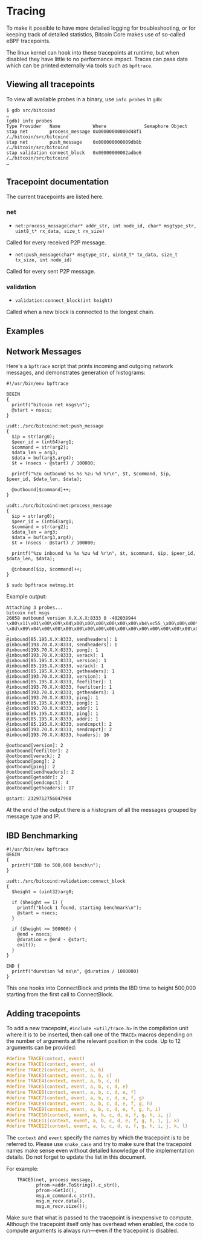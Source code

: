Tracing
=======

To make it possible to have more detailed logging for troubleshooting, or for keeping track of detailed statistics, Bitcoin Core makes use of so-called eBPF tracepoints.

The linux kernel can hook into these tracepoints at runtime, but when disabled they have little to no performance impact. Traces can pass data which can be printed externally via tools such as `bpftrace`.

Viewing all tracepoints
-----------------------

To view all available probes in a binary, use `info probes` in `gdb`:

```
$ gdb src/bitcoind
…
(gdb) info probes
Type Provider   Name            Where              Semaphore Object                                     
stap net        process_message 0x00000000000d48f1           /…/bitcoin/src/bitcoind 
stap net        push_message    0x000000000009db8b           /…/bitcoin/src/bitcoind 
stap validation connect_block   0x00000000002adbe6           /…/bitcoin/src/bitcoind
…
```

Tracepoint documentation
------------------------

The current tracepoints are listed here.

### net

- `net:process_message(char* addr_str, int node_id, char* msgtype_str, uint8_t* rx_data, size_t rx_size)`

Called for every received P2P message.

- `net:push_message(char* msgtype_str, uint8_t* tx_data, size_t tx_size, int node_id)`

Called for every sent P2P message.

### validation

- `validation:connect_block(int height)`

Called when a new block is connected to the longest chain.

Examples
--------

## Network Messages

Here's a `bpftrace` script that prints incoming and outgoing network messages, and demonstrates generation of histograms:

```
#!/usr/bin/env bpftrace

BEGIN
{
  printf("bitcoin net msgs\n");
  @start = nsecs;
}

usdt:./src/bitcoind:net:push_message
{
  $ip = str(arg0);
  $peer_id = (int64)arg1;
  $command = str(arg2);
  $data_len = arg3;
  $data = buf(arg3,arg4);
  $t = (nsecs - @start) / 100000;

  printf("%zu outbound %s %s %zu %d %r\n", $t, $command, $ip, $peer_id, $data_len, $data);

  @outbound[$command]++;
}

usdt:./src/bitcoind:net:process_message
{
  $ip = str(arg0);
  $peer_id = (int64)arg1;
  $command = str(arg2);
  $data_len = arg3;
  $data = buf(arg3,arg4);
  $t = (nsecs - @start) / 100000;

  printf("%zu inbound %s %s %zu %d %r\n", $t, $command, $ip, $peer_id, $data_len, $data);

  @inbound[$ip, $command]++;
}

```

    $ sudo bpftrace netmsg.bt

Example output:

```
Attaching 3 probes...
bitcoin net msgs
26058 outbound version X.X.X.X:8333 0 -402038944 \x80\x11\x01\x00\x09\x04\x00\x00\x00\x00\x00\x00\xb4\xc5S_\x00\x00\x00\x00\x0d\x04\x00\x00\x00\x00\x00\x00\x00\x00\x00\x00\x00\x00\x00\x00\x00\x00\xff\xff\xc1FN\x94 \x8d\x09\x04\x00\x00\x00\x00\x00\x00\x00\x00\x00\x00\x00\x00\x00\x00\x00\x00
…
@inbound[85.195.X.X:8333, sendheaders]: 1
@inbound[193.70.X.X:8333, sendheaders]: 1
@inbound[193.70.X.X:8333, pong]: 1
@inbound[193.70.X.X:8333, verack]: 1
@inbound[85.195.X.X:8333, version]: 1
@inbound[85.195.X.X:8333, verack]: 1
@inbound[85.195.X.X:8333, getheaders]: 1
@inbound[193.70.X.X:8333, version]: 1
@inbound[85.195.X.X:8333, feefilter]: 1
@inbound[193.70.X.X:8333, feefilter]: 1
@inbound[193.70.X.X:8333, getheaders]: 1
@inbound[193.70.X.X:8333, ping]: 1
@inbound[85.195.X.X:8333, pong]: 1
@inbound[193.70.X.X:8333, addr]: 1
@inbound[85.195.X.X:8333, ping]: 1
@inbound[85.195.X.X:8333, addr]: 1
@inbound[85.195.X.X:8333, sendcmpct]: 2
@inbound[193.70.X.X:8333, sendcmpct]: 2
@inbound[193.70.X.X:8333, headers]: 16

@outbound[version]: 2
@outbound[feefilter]: 2
@outbound[verack]: 2
@outbound[pong]: 2
@outbound[ping]: 2
@outbound[sendheaders]: 2
@outbound[getaddr]: 2
@outbound[sendcmpct]: 4
@outbound[getheaders]: 17

@start: 2329712756047960
```

At the end of the output there is a histogram of all the messages grouped by message type and IP.

## IBD Benchmarking

```
#!/usr/bin/env bpftrace
BEGIN
{
  printf("IBD to 500,000 bench\n");
}

usdt:./src/bitcoind:validation:connect_block
{
  $height = (uint32)arg0;

  if ($height == 1) {
    printf("block 1 found, starting benchmark\n");
    @start = nsecs;
  }

  if ($height >= 500000) {
    @end = nsecs;
    @duration = @end - @start;
    exit();
  }
}

END {
  printf("duration %d ms\n", @duration / 1000000)
}
```

This one hooks into ConnectBlock and prints the IBD time to height 500,000 starting from the first call to ConnectBlock.

Adding tracepoints
------------------

To add a new tracepoint, `#include <util/trace.h>` in the compilation unit where it is to be inserted, then call one of the `TRACEx` macros depending on the number of arguments at the relevant position in the code. Up to 12 arguments can be provided:

```c
#define TRACE(context, event)
#define TRACE1(context, event, a)
#define TRACE2(context, event, a, b)
#define TRACE3(context, event, a, b, c)
#define TRACE4(context, event, a, b, c, d)
#define TRACE5(context, event, a, b, c, d, e)
#define TRACE6(context, event, a, b, c, d, e, f)
#define TRACE7(context, event, a, b, c, d, e, f, g)
#define TRACE8(context, event, a, b, c, d, e, f, g, h)
#define TRACE9(context, event, a, b, c, d, e, f, g, h, i)
#define TRACE10(context, event, a, b, c, d, e, f, g, h, i, j)
#define TRACE11(context, event, a, b, c, d, e, f, g, h, i, j, k)
#define TRACE12(context, event, a, b, c, d, e, f, g, h, i, j, k, l)
```

The `context` and `event` specify the names by which the tracepoint is to be referred to. Please use `snake_case` and try to make sure that the tracepoint names make sense even without detailed knowledge of the implementation details. Do not forget to update the list in this document.

For example:

```
    TRACE5(net, process_message,
           pfrom->addr.ToString().c_str(),
           pfrom->GetId(),
           msg.m_command.c_str(),
           msg.m_recv.data(),
           msg.m_recv.size());
```

Make sure that what is passed to the tracepoint is inexpensive to compute. Although the tracepoint itself only has overhead when enabled, the code to compute arguments is always run—even if the tracepoint is disabled.
